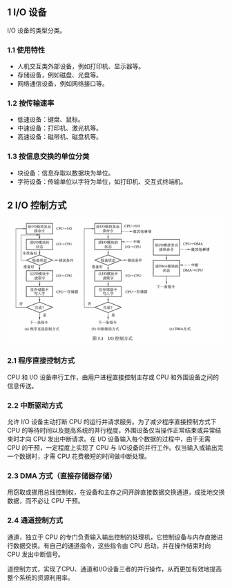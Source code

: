 ## 1 I/O 设备
I/O 设备的类型分类。

### 1.1 使用特性
* 人机交互类外部设备，例如打印机、显示器等。
* 存储设备，例如磁盘、光盘等。
* 网络通信设备，例如网络接口等。

### 1.2 按传输速率
* 低速设备：键盘、鼠标。
* 中速设备：打印机、激光机等。
* 高速设备：磁带机、磁盘机等。

### 1.3 按信息交换的单位分类
* 块设备：信息存取以数据块为单位。
* 字符设备：传输单位以字符为单位，如打印机、交互式终端机。

## 2 I/O 控制方式
![](../../asset/IO控制方式.png)

### 2.1 程序直接控制方式
CPU 和 I/O 设备串行工作，由用户进程直接控制主存或 CPU 和外围设备之间的信息传送。

### 2.2 中断驱动方式
允许 I/O 设备主动打断 CPU 的运行并请求服务。为了减少程序直接控制方式下 CPU 的等待时间以及提高系统的并行程度，外围设备仅当操作正常结束或异常结束时才向 CPU 发出中断请求。在 I/O 设备输入每个数据的过程中，由于无需 CPU 的干预，一定程度上实现了 CPU 与 I/O设备的并行工作。仅当输入或输出完一个数据时，才需 CPU 花费极短的时间做中断处理。

### 2.3 DMA 方式（直接存储器存储）
用窃取或挪用总线控制权，在设备和主存之间开辟直接数据交换通道，成批地交换数据，而不必让 CPU 干预。

### 2.4 通道控制方式
通道，独立于 CPU 的专门负责输入输出控制的处理机，它控制设备与内存直接进行数据交换。有自己的通道指令，这些指令由 CPU 启动，并在操作结束时向 CPU 发出中断信号。

道控制方式，实现了CPU、通道和I/O设备三者的并行操作，从而更加有效地提高整个系统的资源利用率。